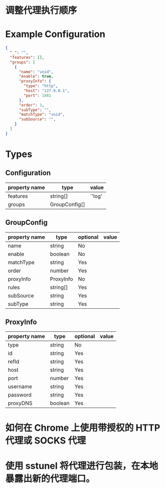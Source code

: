 # 调整代理执行顺序


# Example Configuration


```json
{
  "_": "",
  "features": [],
  "groups": [
    {
      "name": "void",
      "enable": true,
      "proxyInfo": {
        "type": "http",
        "host": "127.0.0.1",
        "port": 1081
      },
      "order": 1,
      "subType": "",
      "matchType": "void",
      "subSource": "",
    }
  ]
}
```

# Types
## Configuration

| property name | type | value |
| -- | -- | -- |
| features | string[] | `'log'|'cache'|'ipv6'` |
| groups | GroupConfig[] | |


## GroupConfig

| property name | type | optional | value |
| -- | -- | -- | -- |
| name | string | No | |
| enable | boolean | No |
| matchType | string| Yes |
| order | number | Yes|
| proxyInfo | ProxyInfo | No |
| rules |string[] | Yes |
| subSource | string | Yes　|
| subType | string | Yes |

## ProxyInfo 

| property name | type | optional | value |
| -- | -- | -- | -- |
| type | string | No | |
| id | string | Yes | |
| refId | string | Yes | |
| host| string | Yes | |
| port | number | Yes | |
| username | string | Yes | |
| password | string| Yes | |
| proxyDNS | boolean | Yes | |



# 如何在 Chrome 上使用带授权的 HTTP 代理或 SOCKS 代理

# 使用 sstunel 将代理进行包装，在本地暴露出新的代理端口。